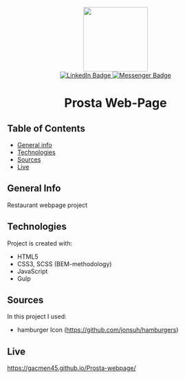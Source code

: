 <div align="center">
  <img src="https://media4.giphy.com/media/M9kgjEsLG6LMbYC9dl/giphy.gif?cid=ecf05e47lhf5yvp8z16kerd354beyo5e6fxfuk0mftzb1212&rid=giphy.gif&ct=g" width="150"/>
  <div id="badges">
  <a href="https://www.linkedin.com/in/marek-gacek">
    <img src="https://img.shields.io/badge/LinkedIn-blue?style=for-the-badge&logo=linkedin&logoColor=white" alt="LinkedIn Badge"/>
  </a>
    <a href="https://m.me/marek.gacek.9465">
    <img src="https://img.shields.io/badge/Messenger-white?style=for-the-badge&logo=messenger&logoColor=blue" alt="Messenger Badge"/>
  </a> 
  </div>



# Prosta Web-Page

<div align="left">

## Table of Contents
* [General info](#general-info)
* [Technologies](#technologies)
* [Sources](#sources)
* [Live](#live)

## General Info
Restaurant webpage project

## Technologies
Project is created with:
* HTML5
* CSS3, SCSS (BEM-methodology)
* JavaScript
* Gulp

## Sources
In this project I used:
* hamburger Icon (https://github.com/jonsuh/hamburgers)


## Live
https://gacmen45.github.io/Prosta-webpage/
</div>



